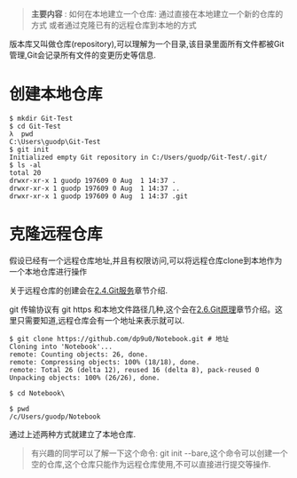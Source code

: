 > **主要内容** : 如何在本地建立一个仓库: 通过直接在本地建立一个新的仓库的方式 或者通过克隆已有的远程仓库到本地的方式

版本库又叫做仓库(repository),可以理解为一个目录,该目录里面所有文件都被Git管理,Git会记录所有文件的变更历史等信息.

# 创建本地仓库

```
$ mkdir Git-Test
$ cd Git-Test
λ  pwd
C:\Users\guodp\Git-Test
$ git init
Initialized empty Git repository in C:/Users/guodp/Git-Test/.git/
$ ls -al
total 20
drwxr-xr-x 1 guodp 197609 0 Aug  1 14:37 .
drwxr-xr-x 1 guodp 197609 0 Aug  1 14:37 ..
drwxr-xr-x 1 guodp 197609 0 Aug  1 14:37 .git
```

# 克隆远程仓库

假设已经有一个远程仓库地址,并且有权限访问,可以将远程仓库clone到本地作为一个本地仓库进行操作

关于远程仓库的创建会在[2.4.Git服务](../2.4.Git服务/README.md)章节介绍.

git 传输协议有 git https 和本地文件路径几种,这个会在[2.6.Git原理](../2.6.Git原理/README.md)章节介绍。这里只需要知道,远程仓库会有一个地址来表示就可以.

```
$ git clone https://github.com/dp9u0/Notebook.git # 地址
Cloning into 'Notebook'...
remote: Counting objects: 26, done.
remote: Compressing objects: 100% (18/18), done.
remote: Total 26 (delta 12), reused 16 (delta 8), pack-reused 0
Unpacking objects: 100% (26/26), done.

$ cd Notebook\

$ pwd
/c/Users/guodp/Notebook
```

通过上述两种方式就建立了本地仓库.

> 有兴趣的同学可以了解一下这个命令: git init --bare,这个命令可以创建一个空的仓库,这个仓库只能作为远程仓库使用,不可以直接进行提交等操作.


